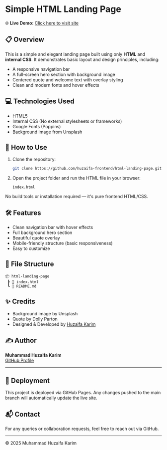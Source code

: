 # Simple HTML Landing Page

🌐 **Live Demo:** [Click here to visit site](https://huzaifa-frontend.github.io/html-landing-page/)

## 📋 Overview

This is a simple and elegant landing page built using only **HTML** and **internal CSS**. It demonstrates basic layout and design principles, including:

- A responsive navigation bar
- A full-screen hero section with background image
- Centered quote and welcome text with overlay styling
- Clean and modern fonts and hover effects

## 💻 Technologies Used

- HTML5
- Internal CSS (No external stylesheets or frameworks)
- Google Fonts (Poppins)
- Background image from Unsplash


## 🚀 How to Use

1. Clone the repository:
   ```bash
   git clone https://github.com/huzaifa-frontend/html-landing-page.git
   ```

2. Open the project folder and run the HTML file in your browser:
   ```
   index.html
   ```

No build tools or installation required — it's pure frontend HTML/CSS.

## 🛠️ Features

- Clean navigation bar with hover effects
- Full background hero section
- Beautiful quote overlay
- Mobile-friendly structure (basic responsiveness)
- Easy to customize

## 📁 File Structure

```
📦 html-landing-page
 ┣ 📄 index.html
 ┗ 📄 README.md
```

## ✨ Credits

- Background image by Unsplash
- Quote by Dolly Parton
- Designed & Developed by [Huzaifa Karim](https://github.com/huzaifa-frontend)


## ✍️ Author

**Muhammad Huzaifa Karim**  
[GitHub Profile](https://github.com/huzaifakarim1)

---

## 🔄 Deployment

This project is deployed via GitHub Pages. Any changes pushed to the main branch will automatically update the live site.


## 📬 Contact

For any queries or collaboration requests, feel free to reach out via GitHub.

---

© 2025 Muhammad Huzaifa Karim